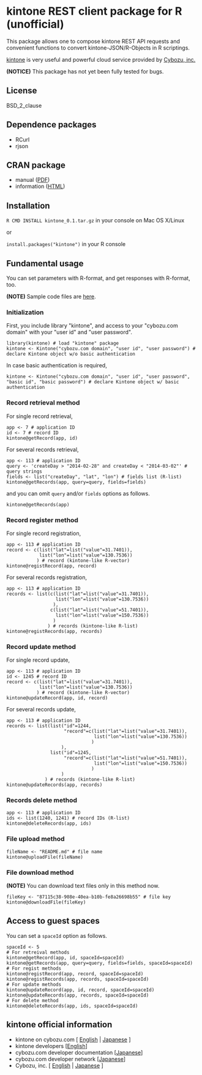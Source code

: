 # kintone REST client package for R (unofficial)

This package allows one to compose kintone REST API requests and convenient functions to convert kintone-JSON/R-Objects in R scriptings.

[kintone](https://kintone.cybozu.com/us/ "English page") is very useful and powerful cloud service provided by [Cybozu, inc.](https://kintone.cybozu.com/us/company.html "Cybozu, inc.")

**(NOTICE)** This package has not yet been fully tested for bugs.  

## License

BSD_2_clause

## Dependence packages
* RCurl
* rjson

## CRAN package
* manual ([PDF](http://cran.r-project.org/web/packages/kintone/kintone.pdf))
* information ([HTML](http://cran.r-project.org/web/packages/kintone/index.html))

## Installation

`R CMD INSTALL kintone_0.1.tar.gz` in your console on Mac OS X/Linux

or

`install.packages("kintone")` in your R console

## Fundamental usage

You can set parameters with R-format, and get responses with R-format, too.

**(NOTE)** Sample code files are [here](https://github.com/yamaryu0508/r-kintone/tree/master/examples "sample code").

### Initialization

First, you include library "kintone", and access to your "cybozu.com domain" with your "user id" and "user password".

    library(kintone) # load "kintone" package
    kintone <- Kintone("cybozu.com domain", "user id", "user password") # declare Kintone object w/o basic authentication

In case basic authentication is required,
    
    kintone <- Kintone("cybozu.com domain", "user id", "user password", "basic id", "basic password") # declare Kintone object w/ basic authentication

### Record retrieval method

For single record retrieval,

    app <- 7 # application ID
    id <- 7 # record ID
    kintone@getRecord(app, id)

For several records retrieval,

    app <- 113 # application ID
    query <- 'createDay > "2014-02-28" and createDay < "2014-03-02"' # query strings
    fields <- list("createDay", "lat", "lon") # fields list (R-list)
    kintone@getRecords(app, query=query, fields=fields)
    
and you can omit `query` and/or `fields` options as follows.

    kintone@getRecords(app)

### Record register method

For single record registration,

    app <- 113 # application ID
    record <- c(list("lat"=list("value"=31.7401)),  
                list("lon"=list("value"=130.7536))  
               ) # record (kintone-like R-vector)
    kintone@registRecord(app, record)

For several records registration,

    app <- 113 # application ID
    records <- list(c(list("lat"=list("value"=31.7401)),  
                      list("lon"=list("value"=130.7536))  
                     ),  
                    c(list("lat"=list("value"=51.7401)),  
                      list("lon"=list("value"=150.7536))  
                     )
                   ) # records (kintone-like R-list)
    kintone@registRecords(app, records)

### Record update method

For single record update,

    app <- 113 # application ID
    id <- 1245 # record ID
    record <- c(list("lat"=list("value"=31.7401)),  
                list("lon"=list("value"=130.7536))
               ) # record (kintone-like R-vector)
    kintone@updateRecord(app, id, record)

For several records update,

    app <- 113 # application ID
    records <- list(list("id"=1244,  
                         "record"=c(list("lat"=list("value"=31.7401)),  
                                    list("lon"=list("value"=130.7536))  
                                   )  
                        ),  
                    list("id"=1245,  
                         "record"=c(list("lat"=list("value"=51.7401)),  
                                    list("lon"=list("value"=150.7536))
                                   )  
                        )  
                  ) # records (kintone-like R-list)
    kintone@updateRecords(app, records)

### Records delete method

    app <- 113 # application ID
    ids <- list(1240, 1241) # record IDs (R-list)
    kintone@deleteRecords(app, ids)

### File upload method

    fileName <- "README.md" # file name
    kintone@uploadFile(fileName)

### File download method
**(NOTE)** You can download text files only in this method now.  

    fileKey <- "87115c38-908e-40ea-b10b-fe8a26698b55" # file key
    kintone@downloadFile(fileKey)

## Access to guest spaces

You can set a `spaceId` option as follows.

    spaceId <- 5
    # For retreival methods
    kintone@getRecord(app, id, spaceId=spaceId)
    kintone@getRecords(app, query=query, fields=fields, spaceId=spaceId)
    # For regist methods
    kintone@registRecord(app, record, spaceId=spaceId)
    kintone@registRecords(app, records, spaceId=spaceId)
    # For update methods
    kintone@updateRecord(app, id, record, spaceId=spaceId)
    kintone@updateRecords(app, records, spaceId=spaceId)
    # For delete method
    kintone@deleteRecords(app, ids, spaceId=spaceId)
    
## kintone official information

* kintone on cybozu.com [ [English](https://kintone.cybozu.com/us/ "English page") | [Japanese](https://kintone.cybozu.com/jp/ "Japanese page") ]
* kintone developers [[English](http://developers.kintone.com/ "English page")]
* cybozu.com developer documentation [[Japanese](https://developers.cybozu.com/ja/ "Japanese page")]
* cybozu.com developer network [[Japanese](https://cybozudev.zendesk.com/hc/ja/ "Japanese page")]
* Cybozu, inc. [ [English](https://kintone.cybozu.com/us/company.html "English page") | [Japanese](http://cybozu.co.jp/ "Japanese page") ]